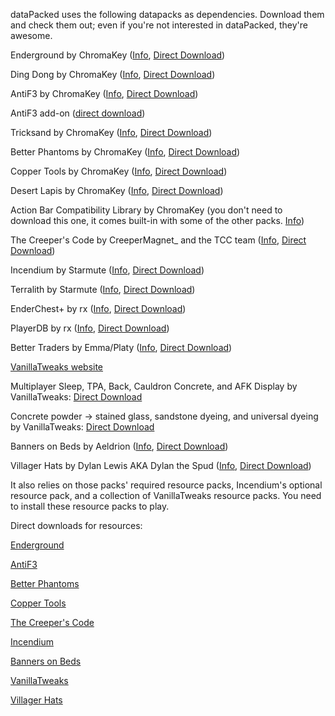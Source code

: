 dataPacked uses the following datapacks as dependencies. Download them and check them out; even if you're not interested in dataPacked, they're awesome.



Enderground by ChromaKey ([Info](https://www.planetminecraft.com/data-pack/enderground-5172181/), [Direct Download](https://www.planetminecraft.com/data-pack/enderground-5172181/download/file/14539620/))


Ding Dong by ChromaKey ([Info](https://www.planetminecraft.com/data-pack/ding-dong-4801059/), [Direct Download](https://www.planetminecraft.com/data-pack/ding-dong-4801059/download/file/14539913/))


AntiF3 by ChromaKey ([Info](https://www.planetminecraft.com/data-pack/antif3/), [Direct Download](https://datapackcenter.com/projects/antif3.229/download))

AntiF3 add-on ([direct download](https://www.dropbox.com/s/drpqf8l4u0ll3sb/antif3%20addon.zip?dl=1))


Tricksand by ChromaKey ([Info](https://www.planetminecraft.com/data-pack/tricksand/), [Direct Download](https://www.planetminecraft.com/data-pack/tricksand/download/file/14716687/))


Better Phantoms by ChromaKey ([Info](https://www.planetminecraft.com/data-pack/better-phantoms-5165721/), [Direct Download](https://www.planetminecraft.com/data-pack/better-phantoms-5165721/download/file/14527698/))


Copper Tools by ChromaKey ([Info](https://www.planetminecraft.com/data-pack/copper-tools-5236284/), [Direct Download](https://www.planetminecraft.com/data-pack/copper-tools-5236284/download/file/14715556/))


Desert Lapis by ChromaKey ([Info](https://www.planetminecraft.com/data-pack/desert-lapis/), [Direct Download](https://www.planetminecraft.com/data-pack/desert-lapis/download/file/14715501/))


Action Bar Compatibility Library by ChromaKey (you don't need to download this one, it comes built-in with some of the other packs. [Info](https://datapackcenter.com/projects/the-action-bar-compatibility-abc-library.296/))


The Creeper's Code by CreeperMagnet_ and the TCC team ([Info](https://www.thecreeperscode.com/), [Direct Download](https://github.com/CreeperMagnet/the-creepers-code/releases/download/V0.5.1/TCC.Datapack.zip))


Incendium by Starmute ([Info](https://www.planetminecraft.com/data-pack/incendium-nether-expansion/), [Direct Download](https://www.planetminecraft.com/data-pack/incendium-nether-expansion/download/file/13306558/))


Terralith by Starmute ([Info](https://www.planetminecraft.com/data-pack/terralith-overworld-evolved-100-biomes-caves-and-more/), [Direct Download](https://www.planetminecraft.com/data-pack/terralith-overworld-evolved-100-biomes-caves-and-more/download/file/14707294/))


EnderChest+ by rx ([Info](https://www.planetminecraft.com/data-pack/enderchest-infinitely-expandable-enderchests), [Direct Download](https://github.com/rx-modules/EnderChestPlus/releases/download/v1.8/EnderChest+.v1.8.zip))

PlayerDB by rx ([Info](https://github.com/rx-modules/PlayerDB), [Direct Download](https://github.com/rx-modules/PlayerDB/releases/download/v1.2.0/PlayerDB.v1.2.0.zip))


Better Traders by Emma/Platy ([Info](https://www.curseforge.com/minecraft/customization/better-traders-datapack), [Direct Download](https://www.curseforge.com/minecraft/customization/better-traders-datapack/download/3194118))


[VanillaTweaks website](https://www.vanillatweaks.com)

Multiplayer Sleep, TPA, Back, Cauldron Concrete, and AFK Display by VanillaTweaks: [Direct Download](https://vanillatweaks.net/share#BkOCHR)

Concrete powder -> stained glass, sandstone dyeing, and universal dyeing by VanillaTweaks: [Direct Download](https://vanillatweaks.net/share/#xLtBKE)


Banners on Beds by Aeldrion ([Info](https://www.planetminecraft.com/data-pack/banners-on-beds/), [Direct Download](https://www.planetminecraft.com/data-pack/banners-on-beds/download/file/14021493/))

Villager Hats by Dylan Lewis AKA Dylan the Spud ([Info](https://www.planetminecraft.com/data-pack/villager-hats-cosmetics/), [Direct Download](https://www.dropbox.com/s/c37kduk2um4etxa/Villager%20Hats%20Resource%20Pack.zip?dl=0))



It also relies on those packs' required resource packs, Incendium's optional resource pack, and a collection of VanillaTweaks resource packs. You need to install these resource packs to play.


Direct downloads for resources:


[Enderground](https://www.planetminecraft.com/data-pack/enderground-5172181/download/file/14539623/)

[AntiF3](https://www.planetminecraft.com/data-pack/antif3/download/file/14654527/)

[Better Phantoms](https://www.planetminecraft.com/data-pack/better-phantoms-5165721/download/file/14521766/)

[Copper Tools](https://www.planetminecraft.com/data-pack/copper-tools-5236284/download/file/14715557/)

[The Creeper's Code](https://github.com/CreeperMagnet/the-creepers-code/releases/download/V0.5.1/TCC.Resourcepack.zip)

[Incendium](https://www.dropbox.com/s/2ky00z2ymrcrusj/Incendium%20-%20Optional%20Resource%20Pack.zip?dl=1)

[Banners on Beds](https://www.planetminecraft.com/data-pack/banners-on-beds/download/file/14021503/)

[VanillaTweaks](https://vanillatweaks.net/share/#1RFP8U)

[Villager Hats](https://www.dropbox.com/s/c37kduk2um4etxa/Villager%20Hats%20Resource%20Pack.zip?dl=1)